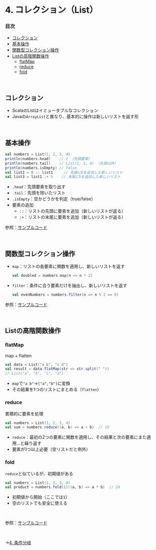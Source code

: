 # 4. コレクション（List）

### 目次

- [コレクション](#コレクション)
- [基本操作](#基本操作)
- [関数型コレクション操作](#関数型コレクション操作)
- [Listの高階関数操作](#listの高階関数操作)
  - [flatMap](#flatmap)
  - [reduce](#reduce)
  - [fold](#fold)

<br>

## コレクション

- ScalaのListはイミュータブルなコレクション
- Javaの`ArrayList`と異なり、基本的に操作は新しいリストを返す形
  
<br>

## 基本操作

```scala
val numbers = List(1, 2, 3, 4)
println(numbers.head)    // 1 （先頭要素）
println(numbers.tail)    // List(2, 3, 4) （先頭以外）
println(numbers.isEmpty) // false
val list2 = 0 :: list1     // 先頭に0を追加した新しいリスト
val list3 = list1 :+ 5    // 末尾に5を追加した新しいリスト
```

- `.head`：先頭要素を取り出す
- `.tail`：先頭を除いたリスト
- `.isEmpty`：空かどうかを判定（true/false）
- 要素の追加
  - `::`：リストの先頭に要素を追加（新しいリストが返る）
  - `:+`：リストの末尾に要素を追加（新しいリストが返る）  

参照：[サンプルコード](00_sample_codes.md#3-基本操作)

<br>

## 関数型コレクション操作

- `map`：リストの各要素に関数を適用し、新しいリストを返す
  
  ```scala
  val doubled = numbers.map(n => n * 2)
  ```
  
- `filter`：条件に合う要素だけを抽出し、新しいリストを返す
  
  ```scala
  val evenNumbers = numbers.filter(n => n % 2 == 0)
  ```

参照：[サンプルコード](00_sample_codes.md#3-関数型コレクション操作)

<br>

## Listの高階関数操作

### flatMap

map + flatten

```scala
val data = List("a b", "c d")
val result = data.flatMap(str => str.split(" "))
// List("a", "b", "c", "d")
```

- `map`で`"a b"`→`["a","b"]`に変換
- その結果を1つのリストにまとめる（`flatten`）

### reduce

累積的に要素を処理

```scala
val numbers = List(1, 2, 3, 4)
val sum = numbers.reduce((a, b) => a + b)  // 10
```

- `reduce`：最初の2つの要素に関数を適用し、その結果と次の要素にまた適用...と繰り返す
- 要素が1つ以上必要（空リストだと例外）

### fold

`reduce`と似ているが、初期値がある

```scala
val numbers = List(1, 2, 3, 4)
val product = numbers.fold(1)((a, b) => a * b)  // 24
```

- 初期値から開始（ここでは`1`）
- 空のリストでも安全に使える

<br>

参照：[サンプルコード](00_sample_codes.md#3-listの高階関数操作)

<br>

→[4. 条件分岐](04_conditional_statement.md)
